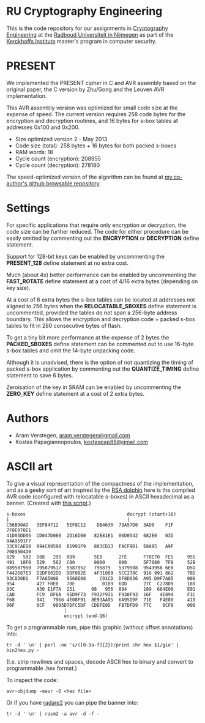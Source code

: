 RU Cryptography Engineering
===========================
This is the code repository for our assignments in
[Cryptography Engineering](http://rucryptoengineering.wordpress.com) at the 
[Radboud Universiteit in Nijmegen](http://www.ru.nl/) as part of the 
[Kerckhoffs Institute](http://www.kerckhoffs-institute.org/) master's program in
computer security.

PRESENT
=======
We implemented the PRESENT cipher in C and AVR assembly based on the original
paper, the C version by Zhu/Gong and the Leuven AVR implementation.

This AVR assembly version was optimized for small code size at the expense of
speed.
The current version requires 258 code bytes for the encryption and decryption
routines, and 16 bytes for s-box tables at addresses 0x100 and 0x200.

* Size optimized version 2 - May 2013
* Code size (total):           258 bytes + 16 bytes for both packed s-boxes
* RAM words:                    18
* Cycle count (encryption): 208955
* Cycle count (decryption): 278180

The speed-optimized version of the algorithm can be found at
[my co-author's github browsable repository](
https://github.com/kostaspap88/PRESENT_speed_implementation/).

Settings
========
For specific applications that require only encryption or decryption, the code
size can be further reduced.
The code for either procedure can be easily omitted by commenting out the
**ENCRYPTION** or **DECRYPTION** define statement.

Support for 128-bit keys can be enabled by uncommenting the **PRESENT_128**
define statement at no extra cost.

Much (about 4x) better performance can be enabled by uncommenting the
**FAST_ROTATE** define statement at a cost of 4/16 extra bytes (depending
on key size).

At a cost of 6 extra bytes the s-box tables can be located at addresses not
aligned to 256 bytes when the **RELOCATABLE_SBOXES** define statement is
uncommented, provided the tables do not span a 256-byte address boundary.
This allows the encryption and decryption code + packed s-box tables to fit in
280 consecutive bytes of flash.

To get a tiny bit more performance at the expense of 2 bytes the
**PACKED_SBOXES** define statement can be commented out to use 16-byte s-box
tables and omit the 14-byte unpacking code.

Although it is unadvised, there is the option of not quantizing the timing of
packed s-box application by commenting out the **QUANTIZE_TIMING** define
statement to save 6 bytes.

Zeroisation of the key in SRAM can be enabled by uncommenting the **ZERO_KEY**
define statement at a cost of 2 extra bytes.

Authors
=======
 * Aram Verstegen, aram.verstegen@gmail.com
 * Kostas Papagiannopoulos, kostaspap88@gmail.com

ASCII art
=========
To give a visual representation of the compactness of the implementation, and
as a geeky sort of art inspired by the [RSA dolphin](
http://e-privacy.winstonsmith.info/2007/2005/2002/munitions/documents/rsafin)
here is the compiled AVR code (configured with relocatable s-boxes) in ASCII
hexadecimal as a banner.
(Created with [this script](https://gist.github.com/aczid/5703046).)

    s-boxes                                     decrypt (start+16)
    |                                           |
    C56B90AD   3EF84712   5EF8C12    DB4630  79A57D0  3AD0    F1F  7F0E070E1
    41D05DD05  CD047D080  2D16D00   82E81E1  06D0542  682E0   03D  04A9591F7
    33C0CAE08  894CA9598  81991F9   883CD13  FACF9D1  E8A95   A9F  7089504D0
    829   502  D08   295  089       5E8      2FE      F70E70  FE5     955
    491  10F0  529   502  C00       0000     000      5F7080  7F8     52B
    089587950  795879517  9587952   795879   5379508  9543958 6E0     D5D
    F442687E3  D2DF802DD  DDF082E   4F31089  5CC278C  916 991 862     78D
    93C830D1   F7A85008   9568E08     C91CD  DF8D936  A95 D9F7A85     008
    954        427 F0E0   70E          0189  6DD      27C  C278D9     189
    93C        A30 E1F7A  251      08   956  894      189  664E08     E91
    CAD        FC9  DF6A  95D9F73  F932F931  F930F93  16F   4E894     F3C
    F68        941   7966 4E08F91  8E93AA95  6A95D9F  71E   F4E89     419
    96F        6CF   0895D7DFC5DF  CDDFE0D   FB7DFD9  F7C    0CF0     000
                         |
                         encrypt (end-16)

To get a programmable rom, pipe this graphic (without offset annotations) into:

    tr -d ' \n' | perl -ne 's/([0-9a-f]{2})/print chr hex $1/gie' | bin2hex.py -

(I.e. strip newlines and spaces, decode ASCII hex to binary and convert to
programmable .hex format.)

To inspect the code:

    avr-objdump -mavr -D <hex file>

Or if you have [radare2](http://radare.org/) you can pipe the banner into:

    tr -d ' \n' | rasm2 -a avr -d -f -
